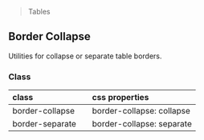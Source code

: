 > Tables

## Border Collapse

Utilities for collapse or separate table borders.

### Class

| class |  | css properties |
|:--|:--|:--|
| border-collapse |  | border-collapse: collapse |
| border-separate |  | border-collapse: separate |
